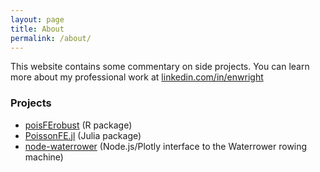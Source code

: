 ```yaml
---
layout: page
title: About
permalink: /about/
---
```


This website contains some commentary on side projects. You can learn more about my professional work at [linkedin.com/in/enwright](https://www.linkedin.com/in/enwright)

### Projects

  * [poisFErobust](https://cran.r-project.org/package=poisFErobust) (R package)
  * [PoissonFE.jl](https://github.com/ew-git/PoissonFE.jl) (Julia package)
  * [node-waterrower](https://github.com/ew-git/node-waterrower) (Node.js/Plotly interface to the Waterrower rowing machine)
